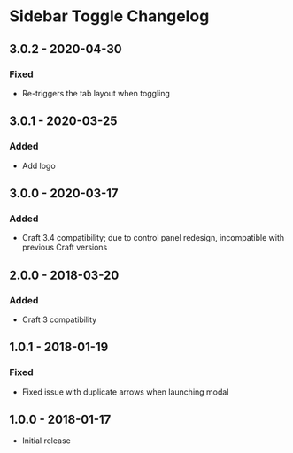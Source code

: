 # Sidebar Toggle Changelog

## 3.0.2 - 2020-04-30
### Fixed
- Re-triggers the tab layout when toggling

## 3.0.1 - 2020-03-25
### Added
- Add logo

## 3.0.0 - 2020-03-17
### Added
- Craft 3.4 compatibility; due to control panel redesign, incompatible with previous Craft versions

## 2.0.0 - 2018-03-20
### Added
- Craft 3 compatibility

## 1.0.1 - 2018-01-19
### Fixed
- Fixed issue with duplicate arrows when launching modal

## 1.0.0 - 2018-01-17
- Initial release
